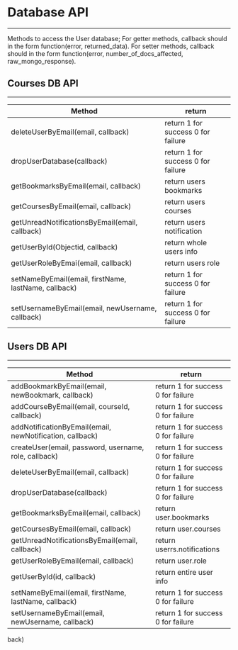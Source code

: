 # Database API
--------

Methods to access the User database;
For getter methods, callback should in the form function(error, returned_data).
For setter methods, callback should in the form function(error, number_of_docs_affected, raw_mongo_response).

## Courses DB API
---



|	Method							|  return              |
|--------------------------------|-----------------------------------|
|deleteUserByEmail(email, callback) | return 1 for success 0 for failure|
|dropUserDatabase(callback) | return 1 for success 0 for failure|
|getBookmarksByEmail(email, callback) | return users bookmarks|
|getCoursesByEmail(email, callback) | return users courses|
|getUnreadNotificationsByEmail(email, callback) | return users notification|
|getUserById(Objectid, callback) | return whole users info|
|getUserRoleByEmai(email, callback) | return users role|
|setNameByEmail(email, firstName, lastName, callback) | return 1 for success 0 for failure|
|setUsernameByEmail(email, newUsername, callback) | return 1 for success 0 for failure|

## Users DB API
---


|	Method							|  return              |
|--------------------------------|-----------------------------------|
|addBookmarkByEmail(email, newBookmark, callback) | return 1 for success 0 for failure|
|addCourseByEmail(email, courseId, callback) | return 1 for success 0 for failure|
|addNotificationByEmail(email, newNotification, callback) | return 1 for success 0 for failure|
|createUser(email, password, username, role, callback) | return 1 for success 0 for failure|
|deleteUserByEmail(email, callback) | return 1 for success 0 for failure|
|dropUserDatabase(callback) | return 1 for success 0 for failure|
|getBookmarksByEmail(email, callback) | return user.bookmarks|
|getCoursesByEmail(email, callback) | return user.courses|
|getUnreadNotificationsByEmail(email, callback) | return userrs.notifications|
|getUserRoleByEmail(email, callback) | return user.role|
|getUserById(id, callback) | return entire user info|
|setNameByEmail(email, firstName, lastName, callback) | return 1 for success 0 for failure|
|setUsernameByEmail(email, newUsername, callback) | return 1 for success 0 for failure|







back)







